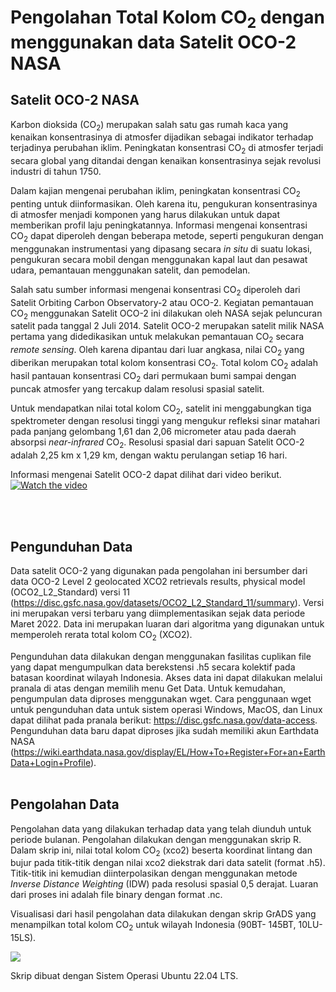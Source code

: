 # Pengolahan Total Kolom CO<sub>2</sub> dengan menggunakan data Satelit OCO-2 NASA
## Satelit OCO-2 NASA

Karbon dioksida (CO<sub>2</sub>) merupakan salah satu gas rumah kaca yang kenaikan konsentrasinya di atmosfer dijadikan sebagai indikator terhadap terjadinya perubahan iklim. Peningkatan konsentrasi CO<sub>2</sub> di atmosfer terjadi secara global yang ditandai dengan kenaikan konsentrasinya sejak revolusi industri di tahun 1750.

Dalam kajian mengenai perubahan iklim, peningkatan konsentrasi CO<sub>2</sub> penting untuk diinformasikan. Oleh karena itu, pengukuran konsentrasinya di atmosfer menjadi komponen yang harus dilakukan untuk dapat memberikan profil laju peningkatannya. Informasi mengenai konsentrasi CO<sub>2</sub> dapat diperoleh dengan beberapa metode, seperti pengukuran dengan menggunakan instrumentasi yang dipasang secara <i>in situ</i> di suatu lokasi, pengukuran secara mobil dengan menggunakan kapal laut dan pesawat udara, pemantauan menggunakan satelit, dan pemodelan.

Salah satu sumber informasi mengenai konsentrasi CO<sub>2</sub> diperoleh dari Satelit Orbiting Carbon Observatory-2 atau OCO-2. Kegiatan pemantauan CO<sub>2</sub> menggunakan Satelit OCO-2 ini dilakukan oleh NASA sejak peluncuran satelit pada tanggal 2 Juli 2014. Satelit OCO-2 merupakan satelit milik NASA pertama yang didedikasikan untuk melakukan pemantauan CO<sub>2</sub> secara <i>remote sensing</i>. Oleh karena dipantau dari luar angkasa, nilai CO<sub>2</sub> yang diberikan merupakan total kolom konsentrasi CO<sub>2</sub>. Total kolom CO<sub>2</sub> adalah hasil pantauan konsentrasi CO<sub>2</sub> dari permukaan bumi sampai dengan puncak atmosfer yang tercakup dalam resolusi spasial satelit.

Untuk mendapatkan nilai total kolom CO<sub>2</sub>, satelit ini menggabungkan tiga spektrometer dengan resolusi tinggi yang mengukur refleksi sinar matahari pada panjang gelombang 1,61 dan 2,06 micrometer atau pada daerah absorpsi <i>near-infrared</i> CO<sub>2</sub>. Resolusi spasial dari sapuan Satelit OCO-2 adalah 2,25 km x 1,29 km, dengan waktu perulangan setiap 16 hari.

Informasi mengenai Satelit OCO-2 dapat dilihat dari video berikut.
[![Watch the video](https://img.youtube.com/vi/-uP_fqEfYWg/maxresdefault.jpg)](https://youtu.be/-uP_fqEfYWg)

<br></br>
## Pengunduhan Data

Data satelit OCO-2 yang digunakan pada pengolahan ini bersumber dari data OCO-2 Level 2 geolocated XCO2 retrievals results, physical model (OCO2_L2_Standard) versi 11 (https://disc.gsfc.nasa.gov/datasets/OCO2_L2_Standard_11/summary). Versi ini merupakan versi terbaru yang diimplementasikan sejak data periode Maret 2022. Data ini merupakan luaran dari algoritma yang digunakan untuk memperoleh rerata total kolom CO<sub>2</sub> (XCO2). 

Pengunduhan data dilakukan dengan menggunakan fasilitas cuplikan file yang dapat mengumpulkan data berekstensi .h5 secara kolektif pada batasan koordinat wilayah Indonesia. Akses data ini dapat dilakukan melalui pranala di atas dengan memilih menu Get Data. Untuk kemudahan, pengumpulan data diproses menggunakan wget. Cara penggunaan wget untuk pengunduhan data untuk sistem operasi Windows, MacOS, dan Linux dapat dilihat pada pranala berikut: https://disc.gsfc.nasa.gov/data-access. Pengunduhan data baru dapat diproses jika sudah memiliki akun Earthdata NASA (https://wiki.earthdata.nasa.gov/display/EL/How+To+Register+For+an+EarthData+Login+Profile).
<br></br>
## Pengolahan Data

Pengolahan data yang dilakukan terhadap data yang telah diunduh untuk periode bulanan. Pengolahan dilakukan dengan menggunakan skrip R. Dalam skrip ini, nilai total kolom CO<sub>2</sub> (xco2) beserta koordinat lintang dan bujur pada titik-titik dengan nilai xco2 diekstrak dari data satelit (format .h5). Titik-titik ini kemudian diinterpolasikan dengan menggunakan metode <i>Inverse Distance Weighting</i> (IDW) pada resolusi spasial 0,5 derajat. Luaran dari proses ini adalah file binary dengan format .nc.

Visualisasi dari hasil pengolahan data dilakukan dengan skrip GrADS yang menampilkan total kolom CO<sub>2</sub> untuk wilayah Indonesia (90BT- 145BT, 10LU-15LS).

![](https://github.com/alberthnahas/OCO-2/blob/main/oco2_co2mx_idn_201410-202211.gif)

Skrip dibuat dengan Sistem Operasi Ubuntu 22.04 LTS.
